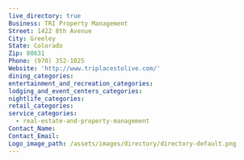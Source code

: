 ```yaml
---
live_directory: true
Business: TRI Property Management
Street: 1422 8th Avenue
City: Greeley
State: Colorado
Zip: 80631
Phone: (970) 352-1025
Website: 'http://www.triplacestolive.com/'
dining_categories:
entertainment_and_recreation_categories:
lodging_and_event_centers_categories:
nightlife_categories:
retail_categories:
service_categories:
  - real-estate-and-property-management
Contact_Name:
Contact_Email:
Logo_image_path: /assets/images/directory/directory-default.png
---
```



